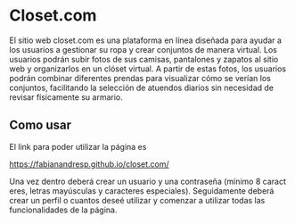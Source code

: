 
# Closet.com

El sitio web closet.com es una plataforma en línea diseñada 
para ayudar a los usuarios a gestionar su ropa y crear conjuntos de manera virtual. Los usuarios podrán subir fotos de sus camisas, 
pantalones y zapatos al sitio web y organizarlos en un clóset virtual. A partir de estas fotos, los usuarios podrán combinar diferentes prendas para visualizar cómo se verían los conjuntos, facilitando la selección de atuendos diarios sin necesidad de revisar físicamente su armario.


## Como usar

El link para poder utilizar la página es

https://fabianandresp.github.io/closet.com/

Una vez dentro deberá crear un usuario y una contraseña (mínimo 8 caracteres, letras mayúsculas y caracteres especiales).
Seguidamente deberá crear un perfil o cuantos deseé utilizar y comenzar a utilizar todas las funcionalidades de la página.

